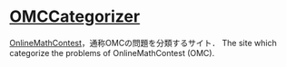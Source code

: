 # [OMCCategorizer](https://kuma-tachiren.github.io/OMCCategorizer)
[OnlineMathContest](https://onlinemathcontest.com/)，通称OMCの問題を分類するサイト．
The site which categorize the problems of OnlineMathContest (OMC).